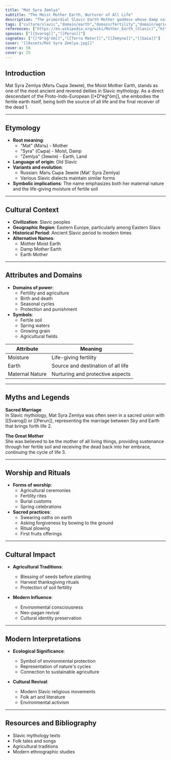 ```yaml
---
title: "Mat Syra Zemlya"
subtitle: "The Moist Mother Earth, Nurturer of All Life"
description: "The primordial Slavic Earth Mother goddess whose damp soil nurtures all living things and receives the dead back into her embrace"
tags: ["culture/slavic","domain/earth","domain/fertility","domain/agriculture","domain/death","trait/female","trait/mother"]
references: ["https://en.wikipedia.org/wiki/Mother_Earth_(Slavic)","https://www.godchecker.com/slavic-mythology/MAT-ZEMLYA/","https://russianlife.com/stories/online/mat-syra-zemlya-mother-moist-earth/"]
spouses: ["[[Svarog]]","[[Perun]]"]
cognates: ["[[*Dʰéǵʰōm]]","[[Terra Mater]]","[[Žemyna]]","[[Gaia]]"]
cover: "[[Assets/Mat Syra Zemlya.jpg]]"
cover-x: 50
cover-y: 25
---
```

##  Introduction
Mat Syra Zemlya (Мать Сыра Земля), the Moist Mother Earth, stands as one of the most ancient and revered deities in Slavic mythology. As a direct descendant of the Proto-Indo-European [[*Dʰéǵʰōm]], she embodies the fertile earth itself, being both the source of all life and the final receiver of the dead <mcreference link="https://en.wikipedia.org/wiki/Mother_Earth_(Slavic)" index="1">1</mcreference>.

---

## Etymology

- **Root meaning**: 
  - "Mat" (Мать) - Mother
  - "Syra" (Сыра) - Moist, Damp
  - "Zemlya" (Земля) - Earth, Land
- **Language of origin**: Old Slavic
- **Variants and evolution**: 
  - Russian: Мать Сыра Земля (Mat' Syra Zemlya)
  - Various Slavic dialects maintain similar forms
- **Symbolic implications**: The name emphasizes both her maternal nature and the life-giving moisture of fertile soil

---

##  Cultural Context

- **Civilization**: Slavic peoples
- **Geographic Region**: Eastern Europe, particularly among Eastern Slavs
- **Historical Period**: Ancient Slavic period to modern times
- **Alternative Names**:
  - Mother Moist Earth
  - Damp Mother Earth
  - Earth Mother

---

## Attributes and Domains

- **Domains of power**: 
  - Fertility and agriculture
  - Birth and death
  - Seasonal cycles
  - Protection and punishment
- **Symbols**: 
  - Fertile soil
  - Spring waters
  - Growing grain
  - Agricultural fields

| Attribute | Meaning |
|-----------|----------|
| Moisture | Life-giving fertility |
| Earth | Source and destination of all life |
| Maternal Nature | Nurturing and protective aspects |

---

## Myths and Legends

**Sacred Marriage**  
In Slavic mythology, Mat Syra Zemlya was often seen in a sacred union with [[Svarog]] or [[Perun]], representing the marriage between Sky and Earth that brings forth life <mcreference link="https://www.godchecker.com/slavic-mythology/MAT-ZEMLYA/" index="2">2</mcreference>.

**The Great Mother**  
She was believed to be the mother of all living things, providing sustenance through her fertile soil and receiving the dead back into her embrace, continuing the cycle of life <mcreference link="https://russianlife.com/stories/online/mat-syra-zemlya-mother-moist-earth/" index="3">3</mcreference>.

---

## Worship and Rituals

- **Forms of worship**: 
  - Agricultural ceremonies
  - Fertility rites
  - Burial customs
  - Spring celebrations
- **Sacred practices**:
  - Swearing oaths on earth
  - Asking forgiveness by bowing to the ground
  - Ritual plowing
  - First fruits offerings

---

## Cultural Impact

- **Agricultural Traditions**: 
  - Blessing of seeds before planting
  - Harvest thanksgiving rituals
  - Protection of soil fertility

- **Modern Influence**:
  - Environmental consciousness
  - Neo-pagan revival
  - Cultural identity preservation

---

## Modern Interpretations

- **Ecological Significance**: 
  - Symbol of environmental protection
  - Representation of nature's cycles
  - Connection to sustainable agriculture

- **Cultural Revival**:
  - Modern Slavic religious movements
  - Folk art and literature
  - Environmental activism

---

## Resources and Bibliography

- Slavic mythology texts
- Folk tales and songs
- Agricultural traditions
- Modern ethnographic studies